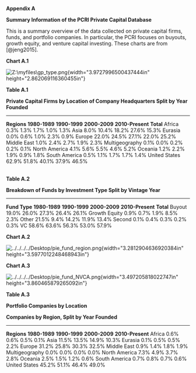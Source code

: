 **Appendix A**

**Summary Information of the PCRI Private Capital Database**

This is a summary overview of the data collected on private capital firms, funds, and portfolio companies. In particular, the PCRI focuses on buyouts, growth equity, and venture capital investing. These charts are from [@jeng2015].

**Chart A.1**

![Z:\\myfiles\\gp_type.png](media/image1.png){width="3.9727996500437444in" height="2.862069116360455in"}

**Table A.1**

  **Private Capital Firms by Location of Company Headquarters Split by Year Founded**                                                                      
  ------------------------------------------------------------------------------------- --------------- --------------- --------------- ------------------ -----------
  **Regions**                                                                           **1980-1989**   **1990-1999**   **2000-2009**   **2010-Present**   **Total**
  Africa                                                                                0.3%            1.3%            1.7%            1.0%               1.3%
  Asia                                                                                  8.0%            10.4%           18.2%           27.6%              15.3%
  Eurasia                                                                               0.0%            0.6%            1.0%            2.3%               0.9%
  Europe                                                                                22.0%           24.5%           27.1%           22.0%              25.2%
  Middle East                                                                           1.0%            2.4%            2.7%            1.9%               2.3%
  Multigeography                                                                        0.1%            0.0%            0.2%            0.2%               0.1%
  North America                                                                         4.1%            5.6%            5.5%            4.6%               5.2%
  Oceania                                                                               1.2%            2.2%            1.9%            0.9%               1.8%
  South America                                                                         0.5%            1.1%            1.7%            1.7%               1.4%
  United States                                                                         62.9%           51.8%           40.1%           37.9%              46.5%

**\
Table A.2**

  **Breakdown of Funds by Investment Type Split by Vintage Year**                                                                      
  ----------------------------------------------------------------- --------------- --------------- --------------- ------------------ -----------
  **Fund Type**                                                     **1980-1989**   **1990-1999**   **2000-2009**   **2010-Present**   **Total**
  Buyout                                                            19.0%           26.0%           27.3%           26.4%              26.1%
  Growth Equity                                                     0.9%            0.7%            1.9%            8.5%               2.3%
  Other                                                             21.5%           9.4%            14.2%           11.9%              13.4%
  Second                                                            0.1%            0.4%            0.3%            0.2%               0.3%
  VC                                                                58.6%           63.6%           56.3%           53.0%              57.9%

**Chart A.2**

![../../../../Desktop/pie_fund_region.png](media/image2.png){width="3.2812904636920384in" height="3.5977012248468943in"}

**Chart A.3**

![../../../../Desktop/pie_fund_NVCA.png](media/image3.png){width="3.497205818022747in" height="3.860465879265092in"}

**Table A.3**

**Portfolio Companies by Location**

  **Companies by Region, Split by Year Founded**                                                   
  ------------------------------------------------ --------------- --------------- --------------- ------------------
  **Regions**                                      **1980-1989**   **1990-1999**   **2000-2009**   **2010-Present**
  Africa                                           0.6%            0.6%            0.5%            0.1%
  Asia                                             11.5%           13.5%           14.9%           10.3%
  Eurasia                                          0.1%            0.5%            0.5%            2.2%
  Europe                                           31.2%           25.8%           30.3%           32.5%
  Middle East                                      0.9%            1.4%            1.8%            1.9%
  Multigeography                                   0.0%            0.0%            0.0%            0.0%
  North America                                    7.3%            4.9%            3.7%            2.8%
  Oceania                                          2.5%            1.5%            1.2%            0.6%
  South America                                    0.7%            0.8%            0.7%            0.6%
  United States                                    45.2%           51.1%           46.4%           49.0%

